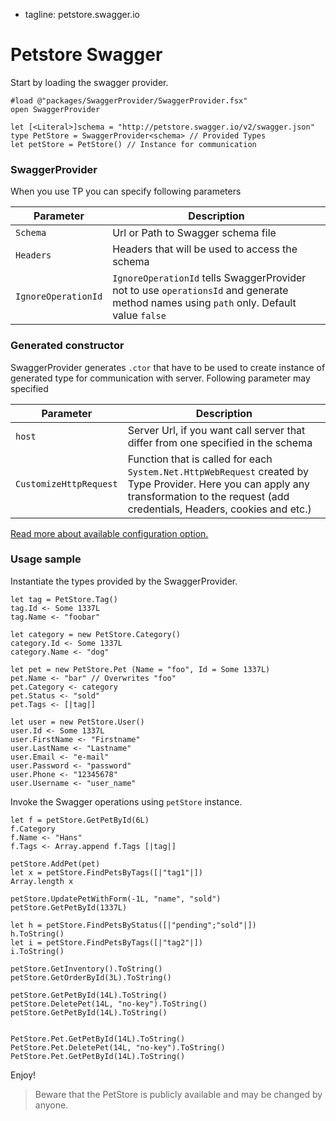  - tagline: petstore.swagger.io

# Petstore Swagger

Start by loading the swagger provider.

    #load @"packages/SwaggerProvider/SwaggerProvider.fsx"
    open SwaggerProvider

    let [<Literal>]schema = "http://petstore.swagger.io/v2/swagger.json"
    type PetStore = SwaggerProvider<schema> // Provided Types
    let petStore = PetStore() // Instance for communication

### SwaggerProvider

When you use TP you can specify following parameters

| Parameter | Description |
|-----------|-------------|
| `Schema` | Url or Path to Swagger schema file |
| `Headers` | Headers that will be used to access the schema |
| `IgnoreOperationId` | `IgnoreOperationId` tells SwaggerProvider not to use `operationsId` and generate method names using `path` only. Default value `false` |

### Generated constructor

SwaggerProvider generates `.ctor` that have to be used to create instance of
generated type for communication with server. Following parameter may specified

| Parameter | Description |
|-----------|-------------|
| `host` | Server Url, if you want call server that differ from one specified in the schema |
| `CustomizeHttpRequest` | Function that is called for each `System.Net.HttpWebRequest` created by Type Provider. Here you can apply any transformation to the request (add credentials, Headers, cookies and etc.) |

[Read more about available configuration option.](http://stackoverflow.com/questions/37566751/what-should-i-do-to-prevent-a-401-unauthorised-when-using-the-swagger-type-provi/37628857#37628857)

### Usage sample

Instantiate the types provided by the SwaggerProvider.

    let tag = PetStore.Tag()
    tag.Id <- Some 1337L
    tag.Name <- "foobar"

    let category = new PetStore.Category()
    category.Id <- Some 1337L
    category.Name <- "dog"

    let pet = new PetStore.Pet (Name = "foo", Id = Some 1337L)
    pet.Name <- "bar" // Overwrites "foo"
    pet.Category <- category
    pet.Status <- "sold"
    pet.Tags <- [|tag|]

    let user = new PetStore.User()
    user.Id <- Some 1337L
    user.FirstName <- "Firstname"
    user.LastName <- "Lastname"
    user.Email <- "e-mail"
    user.Password <- "password"
    user.Phone <- "12345678"
    user.Username <- "user_name"

Invoke the Swagger operations using `petStore` instance.

    let f = petStore.GetPetById(6L)
    f.Category
    f.Name <- "Hans"
    f.Tags <- Array.append f.Tags [|tag|]

    petStore.AddPet(pet)
    let x = petStore.FindPetsByTags([|"tag1"|])
    Array.length x

    petStore.UpdatePetWithForm(-1L, "name", "sold")
    petStore.GetPetById(1337L)

    let h = petStore.FindPetsByStatus([|"pending";"sold"|])
    h.ToString()
    let i = petStore.FindPetsByTags([|"tag2"|])
    i.ToString()

    petStore.GetInventory().ToString()
    petStore.GetOrderById(3L).ToString()

    petStore.GetPetById(14L).ToString()
    petStore.DeletePet(14L, "no-key").ToString()
    petStore.GetPetById(14L).ToString()


    PetStore.Pet.GetPetById(14L).ToString()
    PetStore.Pet.DeletePet(14L, "no-key").ToString()
    PetStore.Pet.GetPetById(14L).ToString()

Enjoy!

> Beware that the PetStore is publicly available and may be changed by anyone.
